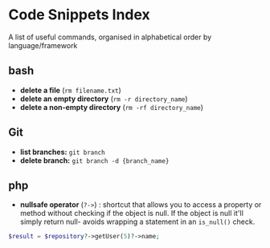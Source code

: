 # Code Snippets Index

A list of useful commands, organised in alphabetical order by language/framework

## bash

- **delete a file** (`rm filename.txt`)
- **delete an empty directory** (`rm -r directory_name`)
- **delete a non-empty directory** (`rm -rf directory_name`)

## Git

- **list branches:** `git branch`
- **delete branch:** `git branch -d {branch_name}`

## php

- **nullsafe operator** (`?->`) : shortcut that allows you to access a property or method without checking if the object is null. If the object is null it'll simply return null- avoids wrapping a statement in an `is_null()` check.

```php
$result = $repository?->getUser(5)?->name;
```
